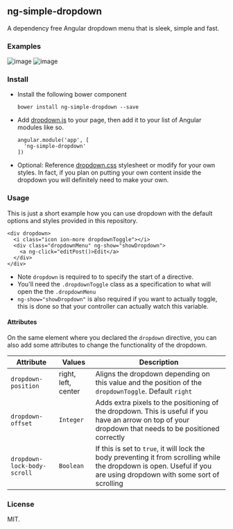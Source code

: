 ## ng-simple-dropdown

A dependency free Angular dropdown menu that is sleek, simple and fast.

### Examples

![image](https://cloud.githubusercontent.com/assets/329917/18288697/81205b8e-744a-11e6-9731-375298428789.png)
![image](https://cloud.githubusercontent.com/assets/329917/18288713/970c45ac-744a-11e6-9e9f-ace8190b2363.png)

### Install

* Install the following bower component

    ```
    bower install ng-simple-dropdown --save
    ```

* Add [dropdown.js](dropdown.js) to your page, then add it to your list of
Angular modules like so.


    ```
    angular.module('app', [
      'ng-simple-dropdown'
    ])
    ```

* Optional: Reference [dropdown.css](dropdown.css) stylesheet or modify for your
own styles. In fact, if you plan on putting your own content inside the dropdown
you will definitely need to make your own.

### Usage

This is just a short example how you can use dropdown with the default
options and styles provided in this repository.

```
<div dropdown>
  <i class="icon ion-more dropdownToggle"></i>
  <div class="dropdownMenu" ng-show="showDropdown">
    <a ng-click="editPost()>Edit</a>
  </div>
</div>
```

* Note `dropdown` is required to to specify the start of a directive.
* You'll need the `.dropdownToggle` class as a specification to what will
open the the `.dropdownMenu`
* `ng-show="showDropdown"` is also required if you want to actually toggle, this
is done so that your controller can actually watch this variable.

#### Attributes

On the same element where you declared the `dropdown` directive, you can also
add some attributes to change the functionality of the dropdown.

| Attribute | Values | Description |
| --- | --- | --- |
| `dropdown-position` | right, left, center | Aligns the dropdown depending on this value and the position of the `dropdownToggle`. Default `right` |
| `dropdown-offset` | `Integer` | Adds extra pixels to the positioning of the dropdown. This is useful if you have an arrow on top of your dropdown that needs to be positioned correctly |
| `dropdown-lock-body-scroll` | `Boolean` | If this is set to `true`, it will lock the body preventing it from scrolling while the dropdown is open. Useful if you are using dropdown with some sort of scrolling |

### License

MIT.
